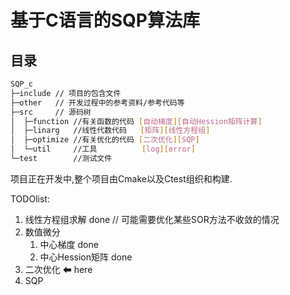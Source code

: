 # 基于C语言的SQP算法库

## 目录

```bash
SQP_c
├─include // 项目的包含文件
├─other   // 开发过程中的参考资料/参考代码等
├─src     // 源码树
│  ├─function //有关函数的代码 [自动梯度][自动Hession矩阵计算]
│  ├─linarg   //线性代数代码   [矩阵][线性方程组]
│  ├─optimize //有关优化的代码 [二次优化][SQP]
│  └─util     //工具          [log][error]
└─test        //测试文件
```

项目正在开发中,整个项目由Cmake以及Ctest组织和构建.


TODOlist:

1. 线性方程组求解 done // 可能需要优化某些SOR方法不收敛的情况
2. 数值微分             
    1. 中心梯度        done
    2. 中心Hession矩阵 done
3. 二次优化  ⬅ here
4. SQP
